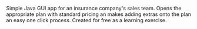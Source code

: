 Simple Java GUI app for an insurance company's sales team.  Opens the appropriate plan with standard pricing an makes adding 
extras onto the plan an easy one click process.  Created for free as a learning exercise.
